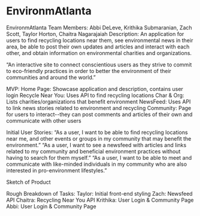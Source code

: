 # EnvironmAtlanta

EnvironmAtlanta
Team Members:
Abbi DeLeve, Krithika Submaranian, Zach Scott, Taylor Horton, Chaitra Nagarajaiah
Description:
An application for users to find recycling locations near them, see environmental news in their area, be able to post their own updates and articles and interact with each other, and obtain information on environmental charities and organizations.

“An interactive site to connect conscientious users as they strive to commit to eco-friendly practices in order to better the environment of their communities and around the world.”

MVP:
Home Page: Showcase application and description, contains user login
Recycle Near You: Uses API to find recycling locations
Char & Org: Lists charities/organizations that benefit environment
NewsFeed: Uses API to link news stories related to environment and recycling
Community: Page for users to interact--they can post comments and articles of their own and communicate with other users

Initial User Stories:
“As a user, I want to be able to find recycling locations near me, and other events or groups in my community that may benefit the environment.”
“As a user, I want to see a newsfeed with articles and links related to my community and beneficial environment practices without having to search for them myself.”
“As a user, I want to be able to meet and communicate with like-minded individuals in my community who are also interested in pro-environment lifestyles.”

Sketch of Product

Rough Breakdown of Tasks:
Taylor: Initial front-end styling
Zach: Newsfeed API
Chaitra: Recycling Near You API
Krithika: User Login & Community Page
Abbi: User Login & Community Page


